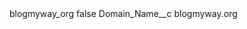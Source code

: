 <?xml version="1.0" encoding="UTF-8"?>
<CustomMetadata xmlns="http://soap.sforce.com/2006/04/metadata" xmlns:xsi="http://www.w3.org/2001/XMLSchema-instance" xmlns:xsd="http://www.w3.org/2001/XMLSchema">
    <label>blogmyway_org</label>
    <protected>false</protected>
    <values>
        <field>Domain_Name__c</field>
        <value xsi:type="xsd:string">blogmyway.org</value>
    </values>
</CustomMetadata>

